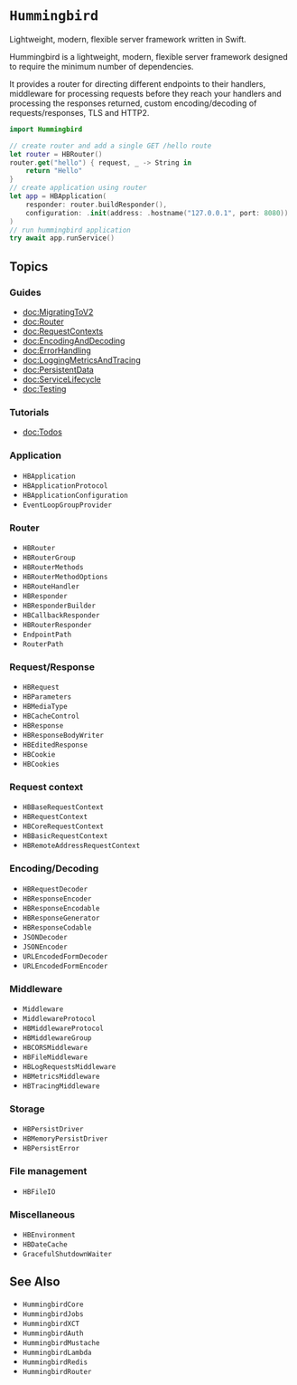 # ``Hummingbird``

Lightweight, modern, flexible server framework written in Swift.

Hummingbird is a lightweight, modern, flexible server framework designed to require the minimum number of dependencies.

It provides a router for directing different endpoints to their handlers, middleware for processing requests before they reach your handlers and processing the responses returned, custom encoding/decoding of requests/responses, TLS and HTTP2.

```swift
import Hummingbird

// create router and add a single GET /hello route
let router = HBRouter()
router.get("hello") { request, _ -> String in
    return "Hello"
}
// create application using router
let app = HBApplication(
    responder: router.buildResponder(),
    configuration: .init(address: .hostname("127.0.0.1", port: 8080))
)
// run hummingbird application
try await app.runService()
```

## Topics

### Guides

- <doc:MigratingToV2>
- <doc:Router>
- <doc:RequestContexts>
- <doc:EncodingAndDecoding>
- <doc:ErrorHandling>
- <doc:LoggingMetricsAndTracing>
- <doc:PersistentData>
- <doc:ServiceLifecycle>
- <doc:Testing>

### Tutorials

- <doc:Todos>

### Application

- ``HBApplication``
- ``HBApplicationProtocol``
- ``HBApplicationConfiguration``
- ``EventLoopGroupProvider``

### Router

- ``HBRouter``
- ``HBRouterGroup``
- ``HBRouterMethods``
- ``HBRouterMethodOptions``
- ``HBRouteHandler``
- ``HBResponder``
- ``HBResponderBuilder``
- ``HBCallbackResponder``
- ``HBRouterResponder``
- ``EndpointPath``
- ``RouterPath``

### Request/Response

- ``HBRequest``
- ``HBParameters``
- ``HBMediaType``
- ``HBCacheControl``
- ``HBResponse``
- ``HBResponseBodyWriter``
- ``HBEditedResponse``
- ``HBCookie``
- ``HBCookies``

### Request context

- ``HBBaseRequestContext``
- ``HBRequestContext``
- ``HBCoreRequestContext``
- ``HBBasicRequestContext``
- ``HBRemoteAddressRequestContext``

### Encoding/Decoding

- ``HBRequestDecoder``
- ``HBResponseEncoder``
- ``HBResponseEncodable``
- ``HBResponseGenerator``
- ``HBResponseCodable``
- ``JSONDecoder``
- ``JSONEncoder``
- ``URLEncodedFormDecoder``
- ``URLEncodedFormEncoder``

### Middleware

- ``Middleware``
- ``MiddlewareProtocol``
- ``HBMiddlewareProtocol``
- ``HBMiddlewareGroup``
- ``HBCORSMiddleware``
- ``HBFileMiddleware``
- ``HBLogRequestsMiddleware``
- ``HBMetricsMiddleware``
- ``HBTracingMiddleware``

### Storage

- ``HBPersistDriver``
- ``HBMemoryPersistDriver``
- ``HBPersistError``

### File management

- ``HBFileIO``

### Miscellaneous

- ``HBEnvironment``
- ``HBDateCache``
- ``GracefulShutdownWaiter``

## See Also

- ``HummingbirdCore``
- ``HummingbirdJobs``
- ``HummingbirdXCT``
- ``HummingbirdAuth``
- ``HummingbirdMustache``
- ``HummingbirdLambda``
- ``HummingbirdRedis``
- ``HummingbirdRouter``
